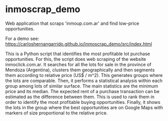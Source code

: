 # inmoscrap_demo
Web application that scraps 'inmoup.com.ar' and find low-price opportunities.

For a demo see:
https://carloshernangarrido.github.io/inmoscrap_demo/src/index.html

This is a Python script that identifies the most profitable lot purchase opportunities. For this, the script does web scraping of the website inmoclick.com.ar. It searches for all the lots for sale in the province of Mendoza (Argentina), clusters them geographically and then segments them according to relative price (US$ / m^2). This generates groups where the lots are comparable. Then, it performs a statistical analysis within each group among lots of similar surface. The main statistics are the minimum price and its median. The expected rent of a purchase transaction can be estimated as the difference between them. This is used to rank them in order to identify the most profitable buying opportunities. Finally, it shows the lots in the group where the best opportunities are on Google Maps with markers of size proportional to the relative price.